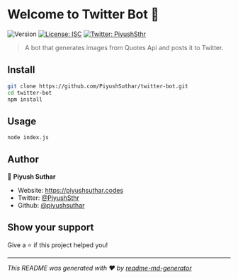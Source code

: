 # Welcome to Twitter Bot 👋
![Version](https://img.shields.io/badge/version-1.0.0-blue.svg?cacheSeconds=2592000)
[![License: ISC](https://img.shields.io/badge/License-ISC-yellow.svg)](#)
[![Twitter: PiyushSthr](https://img.shields.io/twitter/follow/PiyushSthr.svg?style=social)](https://twitter.com/PiyushSthr)

> A bot that generates images from Quotes Api and posts it to Twitter.

## Install

```sh
git clone https://github.com/PiyushSuthar/twitter-bot.git
cd twitter-bot
npm install
```

## Usage

```sh
node index.js
```

## Author

👤 **Piyush Suthar**

* Website: https://piyushsuthar.codes
* Twitter: [@PiyushSthr](https://twitter.com/PiyushSthr)
* Github: [@piyushsuthar](https://github.com/piyushsuthar)

## Show your support

Give a ⭐️ if this project helped you!


***
_This README was generated with ❤️ by [readme-md-generator](https://github.com/kefranabg/readme-md-generator)_
